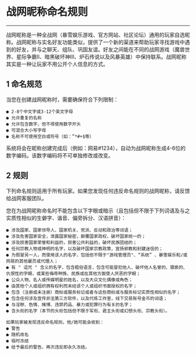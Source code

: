 # 战网昵称命名规则

---
战网昵称是一种全战网（暴雪娱乐游戏、官方网站、社区论坛）通用的玩家自选昵称。战网昵称与实名好友功能类似，提供了一个新的渠道来帮助玩家寻找游戏中遇到的好友，并与之聊天、组队、巩固友谊。好友之间能在不同的战网游戏（魔兽世界、星际争霸Ⅱ、暗黑破坏神Ⅲ、炉石传说以及风暴英雄）中保持联系。战网昵称其实是一种让玩家不用公开个人信息的方式。



## 1 命名规范

当您在创建战网昵称时，需要确保符合下列限制：

	● 2-8个中文字或3-12个英文字母
	● 允许重复的名称
	● 允许包含数字，但不得使用数字开头
	● 可混合大小写字母
	● 名称不可使用空白或符号（如：”*#+$等）

系统将会在昵称创建完成后（例如：网易#1234），自动为战网昵称生成4-6位的数字编码。该数字编码将不可单独修改或改变。


## 2 规则

下列命名规则适用于所有玩家。如果您发现任何违反命名规则的战网昵称，请反馈给战网客服团队。

您在为战网昵称命名时不能包含以下字眼或暗示（且包括但不限于下列词语及与之实质性相似的生僻字、谐音、偏旁拆分、汉语拼音）：

	● 涉及国家、国家领导人、国家机关、党派、反动和政治等词语；
	● 涉及危害国家安全，泄露国家秘密，颠覆国家政权，破坏国家统一的；
	● 涉及损害国家荣誉和利益的，损害公共利益的，破坏民族团结的；
	● 任何宗教人物或神明的名字，以及破坏国家宗教政策，宣扬邪教和封建迷信的；
	● 为假冒另一人，而使用该人的名字，包括但不限于"游戏管理员"、“系统” 、暴雪娱乐和/或网易的其他雇员或代理人；
	● 有 " 诅咒 " 含义的名字，包含粗俗语言，包含可能冒犯他人、破坏他人名誉的、猥亵的、仇恨性的字眼，或某些侮辱种族、民族或在其他方面使人厌恶的字眼；
	● 公众人物、名人或传媒明星的姓名，以及大众文化偶像或角色；
	● 由其他个人或组织拥有权利而未经该个人或组织书面授权的名字；
	● 包含（注册或未注册）商标或服务标记或者与这些商标或与服务标记实质性相似的名字；
	● 包含任何涉及宣传非法第三方软件，以及代练工作室，线下交易账号金币的词语；
	● 与淫秽、色情、赌博、违禁药品、暴力或犯罪行为有关的名字；
	● 含头衔的名字（本节的头衔包括但不限于军衔、君主头衔或幻想头衔、宗教头衔）。
	
	如果玩家被发现违反命名规则，他/她可能会收到：
	● 警告
	● 随机改名
	● 临时冻结
	● 给予最后的警告，再次违反即永久冻结。